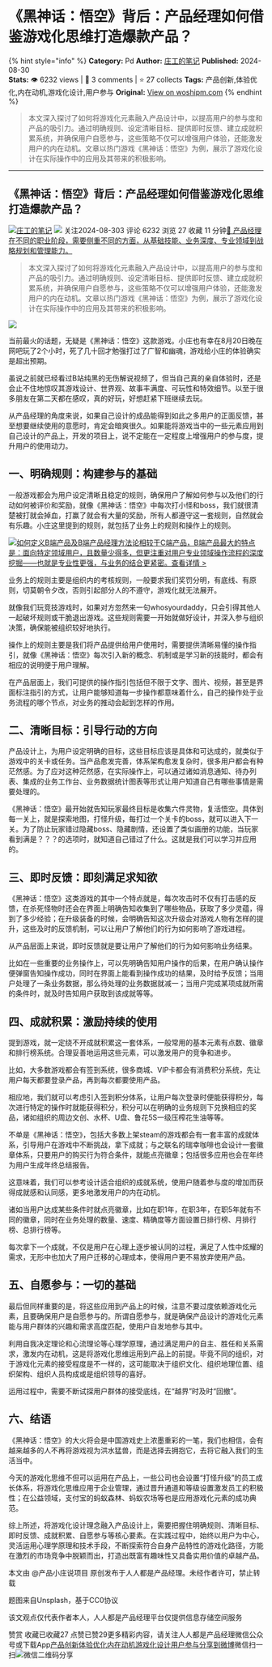 # 《黑神话：悟空》背后：产品经理如何借鉴游戏化思维打造爆款产品？
{% hint style="info" %}
**Category:** Pd
**Author:** [庄工的笔记](https://www.woshipm.com/u/888540)
**Published:** 2024-08-30  
**Stats:** 👁️ 6232 views | 💬 3 comments | ⭐ 27 collects
**Tags:** 产品创新,体验优化,内在动机,游戏化设计,用户参与
**Original:** [View on woshipm.com](https://www.woshipm.com/pd/6106635.html)
{% endhint %}
> 本文深入探讨了如何将游戏化元素融入产品设计中，以提高用户的参与度和产品的吸引力。通过明确规则、设定清晰目标、提供即时反馈、建立成就积累系统，并确保用户自愿参与，这些策略不仅可以增强用户体验，还能激发用户的内在动机。文章以热门游戏《黑神话：悟空》为例，展示了游戏化设计在实际操作中的应用及其带来的积极影响。

---

## 《黑神话：悟空》背后：产品经理如何借鉴游戏化思维打造爆款产品？

[![](https://static.woshipm.com/view/woshipm_api_def_20240829225424_3511.jpg?imageView2/1/w/72/h/72/q/100)](https://www.woshipm.com/u/888540)[庄工的笔记](https://www.woshipm.com/u/888540) ![](https://static.woshipm.com/tag/1101_1@2x.png) 关注2024-08-303 评论 6232 浏览 27 收藏 11 分钟[🔗 产品经理在不同的职业阶段，需要侧重不同的方面，从基础技能、业务深度、专业领域到战略规划和管理能力。](https://ke.qidianla.com/courses/90pm)

> 本文深入探讨了如何将游戏化元素融入产品设计中，以提高用户的参与度和产品的吸引力。通过明确规则、设定清晰目标、提供即时反馈、建立成就积累系统，并确保用户自愿参与，这些策略不仅可以增强用户体验，还能激发用户的内在动机。文章以热门游戏《黑神话：悟空》为例，展示了游戏化设计在实际操作中的应用及其带来的积极影响。

![](https://image.woshipm.com/2023/04/13/a55ba622-d9ea-11ed-9d7a-00163e0b5ff3.jpg)

当前最火的话题，无疑是《黑神话：悟空》这款游戏。小庄也有幸在8月20日晚在网吧玩了2个小时，死了几十回才勉强打过了广智和幽魂，游戏给小庄的体验确实是超出预期。

虽说之前就已经看过B站纯黑的无伤解说视频了，但当自己真的亲自体验时，还是会止不住地惊叹其游戏设计、世界观、故事丰满度、可玩性和特效细节。以至于很多朋友在第二天都在感叹，真的好玩，好想赶紧下班继续去玩。

从产品经理的角度来说，如果自己设计的成品能得到如此之多用户的正面反馈，甚至想要继续使用的意愿时，肯定会暗爽很久。如果能将游戏当中的一些元素应用到自己设计的产品上，开发的项目上，说不定能在一定程度上增强用户的参与度，提升用户的使用动力。

## 一、明确规则：构建参与的基础

一般游戏都会为用户设定清晰且稳定的规则，确保用户了解如何参与以及他们的行动如何被评价和奖励，就像《黑神话：悟空》中每次打小怪和boss，我们就很清楚被打就会掉血，打赢了就会有大量的奖励，所有人都遵守这一套规则，自然就会有乐趣。小庄这里提到的规则，就包括了业务上的规则和操作上的规则。

[![](https://image.woshipm.com/2023/08/02/72b77e4e-30e3-11ee-88e7-00163e0b5ff3.png)如何定义B端产品及B端产品经理方法论相较于C端产品，B端产品最大的特点是：面向特定领域用户，且数量少得多，但更注重对用户专业领域操作流程的深度挖掘——也就是专业性更强，与业务的结合更紧密。查看详情 >](https://ke.qidianla.com/courses/bcpm)

业务上的规则主要是组织内的考核规则，一般要求我们奖罚分明，有底线、有原则，切莫朝令夕改，否则引起部分人的不遵守，游戏化就无法展开。

就像我们玩竞技游戏时，如果对方忽然来一句whosyourdaddy，只会引得其他人一起破坏规则或干脆退出游戏。这些规则需要一开始就做好设计，并深入参与组织决策，确保能被组织较好地执行。

操作上的规则主要是我们将产品提供给用户使用时，需要提供清晰易懂的操作指引，就像《黑神话：悟空》每次引入新的概念、机制或是学习新的技能时，都会有相应的说明便于用户理解。

在产品层面上，我们可提供的操作指引包括但不限于文字、图片、视频，甚至是界面标注指引的方式，让用户能够知道每一步操作都意味着什么，自己的操作处于业务流程的哪个节点，对业务的推动会起到怎样的作用。

## 二、清晰目标：引导行动的方向

产品设计上，为用户设定明确的目标，这些目标应该是具体和可达成的，就类似于游戏中的关卡或任务。当产品愈发完善，体系架构愈发复杂时，很多用户都会有种茫然感。为了应对这种茫然感，在实际操作上，可以通过诸如消息通知、待办列表、集成的业务工作台、业务数据统计图表等形式让用户知道自己有哪些事情是需要处理的。

《黑神话：悟空》最开始就告知玩家最终目标是收集六件灵物，复活悟空。具体到每一关上，就是探索地图，打怪升级，每打过一个关卡的boss，就可以进入下一关。为了防止玩家错过隐藏boss、隐藏剧情，还设置了类似画册的功能，当玩家看到满是？？？的选项时，就知道自己错过了什么。这就是我们可以学习并应用的。

## 三、即时反馈：即刻满足求知欲

《黑神话：悟空》这类游戏的其中一个特点就是，每次攻击时不仅有打击感的反馈，在杀死怪物时还会在界面上明确告知收集到了哪些物品，获取了多少灵蕴，得到了多少经验；在升级装备的时候，会明确告知这次升级会对游戏人物有怎样的提升，这些及时的反馈机制，可以让用户了解他们的行为如何影响了游戏进程。

从产品层面上来说，即时反馈就是要让用户了解他们的行为如何影响业务结果。

比如在一些重要的业务操作上，可以先明确告知用户操作的后果，在用户确认操作便弹窗告知操作成功，同时在界面上能看到操作成功的结果，及时给予反馈；当用户处理了一条业务数据，那么待处理的业务数据就减一；当用户完成某项成就所需的条件时，就及时告知用户获取到该成就等等。

## 四、成就积累：激励持续的使用

提到游戏，就一定绕不开成就积累这一套体系，一般常用的基本元素有点数、徽章和排行榜系统。合理妥善地运用这些元素，可以激发用户的竞争和进步。

比如，大多数游戏都会有签到系统，很多商城、VIP卡都会有消费积分系统，先让用户每天都要登录产品，再到每次都要使用产品。

相应地，我们就可以考虑引入签到积分体系，让用户每次登录时便能获得积分，每次进行特定的操作时就能获得积分，积分可以在明确的业务规则下兑换相应的奖品，诸如组织的周边文创、水杯、U盘、鲁花5S一级压榨花生油等等。

不单是《黑神话：悟空》，包括大多数上架steam的游戏都会有一套丰富的成就体系，引导用户在游戏中不断挑战，拿下成就；与之联名的瑞幸咖啡也会设计一套徽章体系，只要用户的购买行为符合条件，就能点亮徽章；包括很多应用也会在年终为用户生成年终总结报告。

这意味着，我们可以参考设计适合组织的成就系统，使用户随着参与度的增加而获得成就感和认同感，更多地激发用户的内在动机。

诸如当用户达成某些条件时就点亮徽章，比如在职1年，在职3年，在职5年就有不同的徽章，同时在业务处理的数量、速度、精确度等方面设置日排行榜、月排行榜、总排行榜等。

每次拿下一个成就，不仅是用户在心理上逐步被认同的过程，满足了人性中炫耀的需求，无形中也加大了用户迁移的心理成本，使得用户更不易放弃使用产品。

## 五、自愿参与：一切的基础

最后但同样重要的是，将这些应用到产品上的时候，注意不要过度依赖游戏化元素，且要确保用户是自愿参与的。所谓自愿参与，就是确保产品设计的游戏化元素能与用户群体的兴趣和需求高度匹配，使用户自发地参与其中。

利用自我决定理论和心流理论等心理学原理，通过满足用户的自主、胜任和关系需求，激发内在动机，这是将游戏化思维运用到产品上的前提。毕竟不同的组织，对于游戏化元素的接受程度是不一样的，这可能取决于组织文化、组织地理位置、组织架构、组织人员构成或是组织领导的喜好。

运用过程中，需要不断试探用户群体的接受底线，在“越界”时及时“回撤”。

## 六、结语

《黑神话：悟空》的大火将会是中国游戏史上浓墨重彩的一笔，我们也相信，会有越来越多的人不再将游戏视为洪水猛兽，而是选择去拥抱它，去将它融入我们的生活当中。

今天的游戏化思维不但可以运用在产品上，一些公司也会设置“打怪升级”的员工成长体系，将游戏化思维应用于企业管理，通过晋升通道和等级设置激发员工的积极性；在公益领域，支付宝的蚂蚁森林、蚂蚁农场等也是应用游戏化元素的成功典范。

综上所述，将游戏化设计理念融入产品设计上，需要把握住明确规则、清晰目标、即时反馈、成就积累、自愿参与等核心要素。在实践过程中，始终以用户为中心，灵活运用心理学原理和技术手段，不断探索符合自身产品特性的游戏化路径，方能在激烈的市场竞争中脱颖而出，打造出既富有趣味性又具备实用价值的卓越产品。

本文由 @产品小庄说项目 原创发布于人人都是产品经理。未经作者许可，禁止转载

题图来自Unsplash，基于CC0协议

该文观点仅代表作者本人，人人都是产品经理平台仅提供信息存储空间服务

赞赏 收藏已收藏27 点赞已赞29更多精彩内容，请关注人人都是产品经理微信公众号或下载App[产品创新](https://www.woshipm.com/tag/%e4%ba%a7%e5%93%81%e5%88%9b%e6%96%b0)[体验优化](https://www.woshipm.com/tag/%e4%bd%93%e9%aa%8c%e4%bc%98%e5%8c%96)[内在动机](https://www.woshipm.com/tag/%e5%86%85%e5%9c%a8%e5%8a%a8%e6%9c%ba)[游戏化设计](https://www.woshipm.com/tag/%e6%b8%b8%e6%88%8f%e5%8c%96%e8%ae%be%e8%ae%a1)[用户参与](https://www.woshipm.com/tag/%e7%94%a8%e6%88%b7%e5%8f%82%e4%b8%8e)[分享到微博](https://service.weibo.com/share/share.php?appkey=2775287854&title=《黑神话：悟空》背后：产品经理如何借鉴游戏化思维打造爆款产品？&url=https://www.woshipm.com/pd/6106635.html&pic=https://image.woshipm.com/2023/04/13/a55ba622-d9ea-11ed-9d7a-00163e0b5ff3.jpg)微信扫一扫![微信二维码](https://api.pwmqr.com/qrcode/create/?url=https://www.woshipm.com/pd/6106635.html)分享